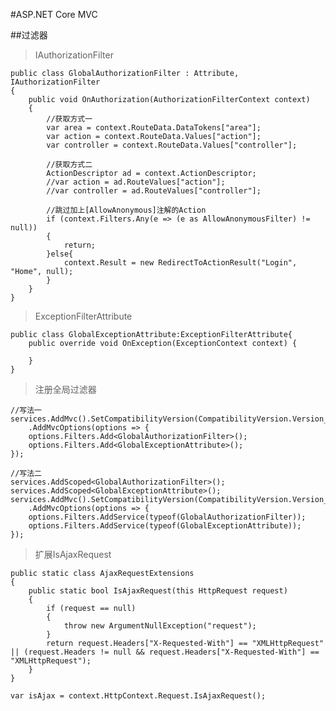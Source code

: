 #ASP.NET Core MVC

##过滤器
> IAuthorizationFilter

	public class GlobalAuthorizationFilter : Attribute, IAuthorizationFilter
    {
        public void OnAuthorization(AuthorizationFilterContext context)
        {            
			//获取方式一
            var area = context.RouteData.DataTokens["area"];
            var action = context.RouteData.Values["action"];            
            var controller = context.RouteData.Values["controller"];
			
			//获取方式二
			ActionDescriptor ad = context.ActionDescriptor;
            //var action = ad.RouteValues["action"];   
            //var controller = ad.RouteValues["controller"];   
            
			//跳过加上[AllowAnonymous]注解的Action
			if (context.Filters.Any(e => (e as AllowAnonymousFilter) != null))
            {
                return;
            }else{
                context.Result = new RedirectToActionResult("Login", "Home", null);
            }                
        }
    }

> ExceptionFilterAttribute

	public class GlobalExceptionAttribute:ExceptionFilterAttribute{
        public override void OnException(ExceptionContext context) {
            
        }
    }

> 注册全局过滤器

	//写法一
	services.AddMvc().SetCompatibilityVersion(CompatibilityVersion.Version_2_2)
        .AddMvcOptions(options => {
        options.Filters.Add<GlobalAuthorizationFilter>();
        options.Filters.Add<GlobalExceptionAttribute>();
    }); 

	//写法二
	services.AddScoped<GlobalAuthorizationFilter>();
    services.AddScoped<GlobalExceptionAttribute>();                           
    services.AddMvc().SetCompatibilityVersion(CompatibilityVersion.Version_2_2)
        .AddMvcOptions(options => {
        options.Filters.AddService(typeof(GlobalAuthorizationFilter));
        options.Filters.AddService(typeof(GlobalExceptionAttribute));
    }); 

> 扩展IsAjaxRequest

	public static class AjaxRequestExtensions
	{
		public static bool IsAjaxRequest(this HttpRequest request)
		{
			if (request == null)
			{
				throw new ArgumentNullException("request");
			}
			return request.Headers["X-Requested-With"] == "XMLHttpRequest" || (request.Headers != null && request.Headers["X-Requested-With"] == "XMLHttpRequest");
		}
	}

	var isAjax = context.HttpContext.Request.IsAjaxRequest();
